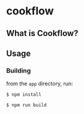 # cookflow

## What is Cookflow?


## Usage

### Building
from the `app` directory, run:

``` shell
$ npm install

$ npm run build
```